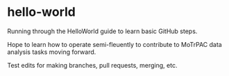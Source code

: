 # hello-world
Running through the HelloWorld guide to learn basic GitHub steps.

Hope to learn how to operate semi-fleuently to contribute to MoTrPAC data analysis tasks moving forward.  

Test edits for making branches, pull requests, merging, etc.
